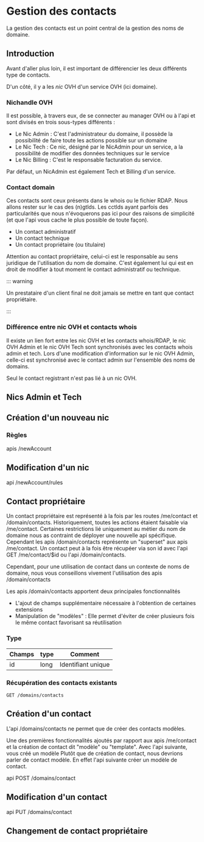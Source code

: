 # Gestion des contacts

La gestion des contacts est un point central de la gestion des noms de domaine. 


## Introduction

Avant d'aller plus loin, il est important de différencier les deux différents type de contacts.

D'un côté, il y a les *nic* OVH d'un service OVH (ici domaine). 

### Nichandle OVH

Il est possible, à travers eux, de se connecter au manager OVH ou à l'api et sont divisés en trois sous-types différents :

- Le Nic Admin : C'est l'administrateur du domaine, il possède la possibilité de faire toute les actions possible sur un domaine
- Le Nic Tech : Ce nic, désigné par le NicAdmin pour un service, a la possibilité de modifier des données techniques sur le service
- Le Nic Billing : C'est le responsable facturation du service.  

Par défaut, un NicAdmin est également Tech et Billing d'un service.


### Contact domain

Ces contacts sont ceux présents dans le whois ou le fichier RDAP.
Nous allons rester sur le cas des (n)gtlds. Les cctlds ayant parfois des particularités que nous n'évoquerons pas ici pour des raisons de simplicité (et que l'api vous cache le plus possible de toute façon).


- Un contact administratif
- Un contact technique
- Un contact propriétaire (ou titulaire)

Attention au contact propriétaire, celui-ci est le responsable au sens juridique de l'utilisation du nom de domaine. C'est également lui qui est en droit de modifier à tout moment le contact administratif ou technique.

::: warning 

Un prestataire d'un client final ne doit jamais se mettre en tant que contact propriétaire.

:::

### Différence entre nic OVH et contacts whois

Il existe un lien fort entre les nic OVH et les contacts whois/RDAP, le nic OVH Admin et le nic OVH Tech sont synchronisés avec les contacts whois admin et tech. Lors d'une modification d'information sur le nic OVH Admin, celle-ci est synchronisé avec le contact admin sur l'ensemble des noms de domains.

Seul le contact registrant n'est pas lié à un nic OVH.


## Nics Admin et Tech

## Création d'un nouveau nic

### Règles

apis /newAccount

## Modification d'un nic

api /newAccount/rules


## Contact propriétaire

Un contact propriétaire est représenté à la fois par les routes /me/contact et /domain/contacts.
Historiquement, toutes les actions étaient faisable via /me/contact. Certaines restrictions lié uniquement au métier du nom de domaine nous as contraint de déployer une nouvelle api spécifique. Cependant les apis /domain/contacts représente un "superset" aux apis /me/contact. 
Un contact peut à la fois être récupéer via son id avec l'api GET /me/contact/$id ou l'api /domain/contacts.

Cependant, pour une utilisation de contact dans un contexte de noms de domaine, nous vous conseillons vivement l'utilisation des apis /domain/contacts

Les apis /domain/contacts apportent deux principales fonctionnalités

- L'ajout de champs supplémentaire nécessaire à l'obtention de certaines extensions
- Manipulation de "modèles" : Elle permet d'éviter de créer plusieurs fois le même contact favorisant sa réutilisation


### Type

| Champs            | type               | Comment                                                   |
|-------------------|--------------------|-----------------------------------------------------------|
| id | long | Identifiant unique                       |

### Récupération des contacts existants


`GET /domains/contacts`


## Création d'un contact

L'api /domains/contacts ne permet que de créer des contacts modèles. 

Une des premières fonctionnalités ajoutés par rapport aux apis /me/contact et la création de contact dit "modèle" ou "template".
Avec l'api suivante, vous créé un modèle
Plutôt que de création de contact, nous devrions parler de contact modèle. En effet l'api suivante créer un modèle de contact. 

api POST /domains/contact

## Modification d'un contact

api PUT /domains/contact

## Changement de contact propriétaire


